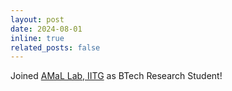 ```yaml
---
layout: post
date: 2024-08-01
inline: true
related_posts: false
---
```


Joined [AMaL Lab, IITG](https://iitg.ac.in/anand.ashish/amal_lab.html) as BTech Research Student!
